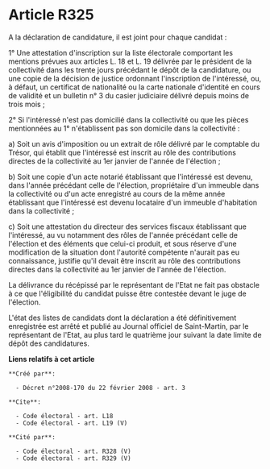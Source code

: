 # Article R325

A la déclaration de candidature, il est joint pour chaque candidat : 

1° Une attestation d'inscription sur la liste électorale comportant les mentions prévues aux articles L. 18 et L. 19 délivrée
par le président de la collectivité dans les trente jours précédant le dépôt de la candidature, ou une copie de la décision
de justice ordonnant l'inscription de l'intéressé, ou, à défaut, un certificat de nationalité ou la carte nationale
d'identité en cours de validité et un bulletin n° 3 du casier judiciaire délivré depuis moins de trois mois ; 

2° Si l'intéressé n'est pas domicilié dans la collectivité ou que les pièces mentionnées au 1° n'établissent pas son domicile
dans la collectivité : 

a) Soit un avis d'imposition ou un extrait de rôle délivré par le comptable du Trésor, qui établit que l'intéressé est
inscrit au rôle des contributions directes de la collectivité au 1er janvier de l'année de l'élection ; 

b) Soit une copie d'un acte notarié établissant que l'intéressé est devenu, dans l'année précédant celle de l'élection,
propriétaire d'un immeuble dans la collectivité ou d'un acte enregistré au cours de la même année établissant que l'intéressé
est devenu locataire d'un immeuble d'habitation dans la collectivité ; 

c) Soit une attestation du directeur des services fiscaux établissant que l'intéressé, au vu notamment des rôles de l'année
précédant celle de l'élection et des éléments que celui-ci produit, et sous réserve d'une modification de la situation dont
l'autorité compétente n'aurait pas eu connaissance, justifie qu'il devait être inscrit au rôle des contributions directes
dans la collectivité au 1er janvier de l'année de l'élection. 

La délivrance du récépissé par le représentant de l'Etat ne fait pas obstacle à ce que l'éligibilité du candidat puisse être
contestée devant le juge de l'élection. 

L'état des listes de candidats dont la déclaration a été définitivement enregistrée est arrêté et publié au Journal officiel
de Saint-Martin, par le représentant de l'Etat, au plus tard le quatrième jour suivant la date limite de dépôt des
candidatures.

**Liens relatifs à cet article**

	**Créé par**:

	  - Décret n°2008-170 du 22 février 2008 - art. 3

	**Cite**:

	  - Code électoral - art. L18
	  - Code électoral - art. L19 (V)

	**Cité par**:

	  - Code électoral - art. R328 (V)
	  - Code électoral - art. R329 (V)
